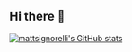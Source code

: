 ## Hi there 👋
[![mattsignorelli's GitHub stats](https://github-readme-stats.vercel.app/api?username=mattsignorelli)](https://github.com/anuraghazra/github-readme-stats)
<!--
**mattsignorelli/mattsignorelli** is a ✨ _special_ ✨ repository because its `README.md` (this file) appears on your GitHub profile.

Here are some ideas to get you started:

- 🔭 I’m currently working on ...
- 🌱 I’m currently learning ...
- 👯 I’m looking to collaborate on ...
- 🤔 I’m looking for help with ...
- 💬 Ask me about ...
- 📫 How to reach me: ...
- 😄 Pronouns: ...
- ⚡ Fun fact: ...
-->
